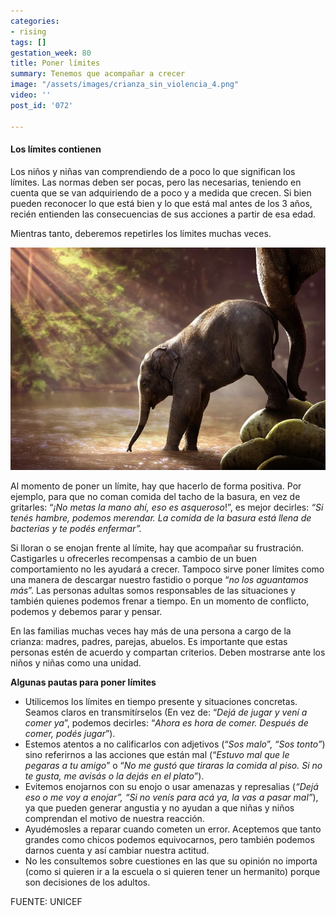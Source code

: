 ```yaml
---
categories:
- rising
tags: []
gestation_week: 80
title: Poner límites
summary: Tenemos que acompañar a crecer
image: "/assets/images/crianza_sin_violencia_4.png"
video: ''
post_id: '072'

---
```

#### Los límites contienen

Los niños y niñas van comprendiendo de a poco lo que significan los límites. Las normas deben ser pocas, pero las necesarias, teniendo en cuenta que se van adquiriendo de a poco y a medida que crecen. Si bien pueden reconocer lo que está bien y lo que está mal antes de los 3 años, recién  entienden las consecuencias de sus acciones a partir de esa edad.

Mientras tanto, deberemos repetirles los límites muchas veces.

![](/assets/images/crianza_sin_violencia_4a.png)

Al momento de poner un límite, hay que hacerlo de forma positiva. Por ejemplo, para que no coman comida del tacho de la basura, en vez de gritarles: “_¡No metas la mano ahí, eso es asqueroso_!”, es mejor decirles: _“Si tenés hambre, podemos merendar. La comida de la basura está llena de bacterias y te podés enfermar”._

Si lloran o se enojan frente al límite, hay que acompañar su frustración. Castigarles u ofrecerles recompensas a cambio de un buen comportamiento no les ayudará a crecer. Tampoco sirve poner límites como una manera de descargar nuestro fastidio o porque “_no los aguantamos más_”. Las personas adultas somos responsables de las situaciones y también quienes podemos frenar a tiempo. En un momento de conflicto, podemos y debemos parar y pensar.

En las familias muchas veces hay más de una persona a cargo de la crianza: madres, padres, parejas, abuelos. Es importante que estas personas estén de acuerdo y compartan criterios. Deben mostrarse ante los niños y niñas como una unidad.

**Algunas pautas para poner límites**

* Utilicemos los límites en tiempo presente y situaciones concretas. Seamos claros en transmitírselos (En vez de: “_Dejá de jugar y vení a comer ya_”, podemos decirles: “_Ahora es hora de comer. Después de comer, podés jugar_”).
* Estemos atentos a no calificarlos con adjetivos (“_Sos malo_”, _“Sos tonto”_) sino referirnos a las acciones que están mal (“_Estuvo mal que le pegaras a tu amigo_” o “_No me gustó que tiraras la comida al piso. Si no te gusta, me avisás o la dejás en el plato_”).
* Evitemos enojarnos con su enojo o usar amenazas y represalias (_“Dejá eso o me voy a enojar”, “Si no venís para acá ya, la vas a pasar mal”_), ya que pueden generar angustia y no ayudan a que niñas y niños comprendan el motivo de nuestra reacción.
* Ayudémosles a reparar cuando cometen un error. Aceptemos que tanto grandes como chicos podemos equivocarnos, pero también podemos darnos cuenta y así cambiar nuestra actitud.
* No les consultemos sobre cuestiones en las que su opinión no importa (como si quieren ir a la escuela o si quieren tener un hermanito) porque son decisiones de los adultos.

FUENTE: UNICEF